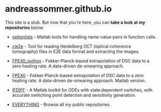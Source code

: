 # andreassommer.github.io

This site is a stub. But now that you're here, you can **take a look at my repositories** below.

* [optionlists](https://andreassommer.github.io/optionlists "Matlab tools for handling name-value pairs in function calls")
  \- Matlab tools for handling name-value pairs in function calls.

* [cle2e](https://github.com/andreassommer/cle2e "Extract images from Heidelberg OCT files")
  \- Tool for reading Heidelberg OCT (optical coherence tomography) files in E2E data format and extracting the images.

* [FPEX0_python](https://andreassommer.github.io/fpex0_python  "A data-driven de-smearing package for DSC measurements")
  \- Fokker-Planck-based extrapolation of DSC data to a zero heating rate. A data-driven de-smearing approach.

* [FPEX0](https://github.com/andreassommer/fpex0  "A data-driven de-smearing package for DSC measurements")
  \- Fokker-Planck-based extrapolation of DSC data to a zero heating rate. A data-driven de-smearing approach. Matlab version.

* [IFDIFF](https://andreassommer.github.io/ifdiff  "Solution and sensitivity generation for switched ODE systems.")
  \- A Matlab toolkit for ODEs with state˗dependent switches, with accurate switiching point detection and sensitivity generation.

* [EVERYTHING](https://github.com/andreassommer "Go to my github.com site")
  \- Browse all my public repositories.
